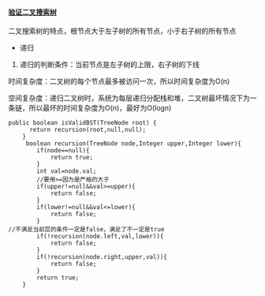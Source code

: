 #### [验证二叉搜索树](https://leetcode-cn.com/problems/validate-binary-search-tree/)

二叉搜索树的特点，根节点大于左子树的所有节点，小于右子树的所有节点

* 递归

1. 递归的判断条件：当前节点是左子树的上限，右子树的下线

时间复杂度：二叉树的每个节点最多被访问一次，所以时间复杂度为O(n)

空间复杂度：递归二叉树时，系统为每层递归分配栈和堆，二叉树最坏情况下为一条链，所以最坏的时间复杂度为O(n)，最好为O(logn)

```
public boolean isValidBST(TreeNode root) {
      return recursion(root,null,null);
    }
     boolean recursion(TreeNode node,Integer upper,Integer lower){
        if(node==null){
            return true;
        }
        int val=node.val;
        //要用>=因为是严格的大于
        if(upper!=null&&val>=upper){
            return false;
        }
        if(lower!=null&&val<=lower){
            return false;
        }
//不满足当前层的条件一定是false，满足了不一定是true
        if(!recursion(node.left,val,lower)){
            return false;
        }
        if(!recursion(node.right,upper,val)){
            return false;
        }
        return true;
    }
```
